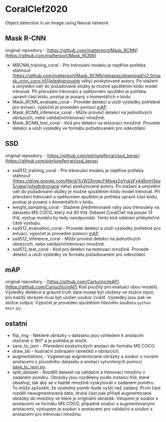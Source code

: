 # CoralClef2020
Object detection in an Image using Neural network


## Mask R-CNN
original repository - [https://github.com/matterport/Mask_RCNN](https://github.com/matterport/Mask_RCNN)
- MRCNN_training_coral - Pro trénování modelu je nejdříve potřeba stáhnout [https://github.com/matterport/Mask_RCNN/releases/download/v2.0/mask_rcnn_coco.h5](předtrénované váhy) poskytované autory. Po stažení a umýstění vah do požadované složky je možné spuštěním kódu model trénovat. Při přerušení trénování a opětovném spuštění je potřeba upravit část kódu, postup je posaný v komentářích v kódu.
- Mask_RCNN_evaluate_coral - Provede detekci a uloží výsledky potřebné pro evluaci, výpočet je proveden pomocí [mAP](mAP/).
- Mask_RCNN_inference_coral - Může provést detekci na jednotlivých obrázcích, nebo validační/trénovací množině. 
- Mask_RCNN_test_coral - Kód pro detekci na testovací množině. Provede detekci a uloží výsledky ve formátu požadovaném pro odevzdání.

## SSD
original repository - [https://github.com/pierluigiferrari/ssd_keras](https://github.com/pierluigiferrari/ssd_keras)
- ssd512_training_coral - Pro trénování modelu je nejdříve potřeba stáhnout [https://drive.google.com/file/d/1IJWZKmjkcFMlvaz2gYukzFx4d6mH3py5/view](předtrénované váhy) poskytované autory.  Po stažení a umýstění vah do požadované složky je možné spuštěním kódu model trénovat. Při přerušení trénování a opětovném spuštění je potřeba upravit část kódu, postup je posaný v komentářích v kódu.
- weight_sampling_coral - Stažené předtrénované váhy jsou trénovány na datasetu MS COCO, který má 80 tříd. Dataset CoralClef má pouze 13 tříd, výstup modelu by tedy neodpovídal. Tento kód odstraní přebytečné části výstupu.
- ssd512_evaluation_coral - Provede detekci a uloží výsledky potřebné pro evluaci, výpočet je proveden pomocí [mAP](mAP/).
- ssd512_inference_coral - Může provést detekci na jednotlivých obrázcích, nebo validační/trénovací množině.
- ssd512_test_coral - Kód pro detekci na testovací množině. Provede detekci a uloží výsledky ve formátu požadovaném pro odevzdání.

## mAP
original repository - [https://github.com/Cartucho/mAP](https://github.com/Cartucho/mAP)
Kód použitý pro evaluaci obou modelů. Výsledky detekce a graund truth data musejí být uloženy ve složce input, pro každý obrázek musí být uložen soubor zvlášť. Výsledky jsou pak ve složce output. Výpočet je proveden spuštěním hlavního souboru `python main.py`.


## ostatni
- flip_img - Některé obrázky v datasetu jsou vzhledem k anotacím otočené o 180° a je potřeba je otočit.
- save_to_json - Převedení poskytnutých anotací do formátu MS COCO.
- draw_bb - Ilustrační zobrazení rámečků v obrázcích.
- augmentations - Vygeneruje augmentované obrázky a soubor s novými anotacemi z původního datasetu a anotací vytvořených pomocí [save_to_json.py](ostatni/save_to_json.py). 
- split_dataset - Rozdělí dataset na validační a trénovací množinu v zadaném poměru. Obrázky jsou rozděleny podle instancí tříd, které obsahují, tak aby se v každé množině vyskytovali v zadaném poměru. To může způsobit, že výsledný poměr bude vyšší než zadaný. První část rozdělí neaugmentovaná data, druhá část pak přiřadí augmentované obrázky do množiny ve které je originální obrázek. Vstupem je soubor s anotacemi ve formátu MS COCO, případně soubor s augmentovanými anotacemi, výstupem je soubor s anotacemi pro validační a soubor s anotacemi pro trénovací množinu.


